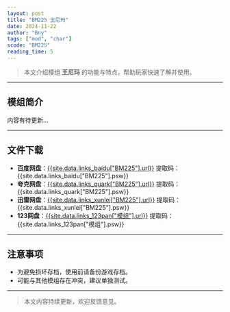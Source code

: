 ```yaml
---
layout: post
title: "BM225 王尼玛"
date: 2024-11-22
author: "Bny"
tags: ["mod", "char"]
scode: "BM225"
reading_time: 5
---
```


> 本文介绍模组 **王尼玛** 的功能与特点，帮助玩家快速了解并使用。

---

## 模组简介

内容有待更新...

---

## 文件下载
- **百度网盘**：[{{site.data.links_baidu["BM225"].url}}]({{site.data.links_baidu["BM225"].url}}) 提取码：{{site.data.links_baidu["BM225"].psw}}
- **夸克网盘**：[{{site.data.links_quark["BM225"].url}}]({{site.data.links_quark["BM225"].url}}) 提取码：{{site.data.links_quark["BM225"].psw}}
- **迅雷网盘**：[{{site.data.links_xunlei["BM225"].url}}]({{site.data.links_xunlei["BM225"].url}}) 提取码：{{site.data.links_xunlei["BM225"].psw}}
- **123网盘**：[{{site.data.links_123pan["模组"].url}}]({{site.data.links_123pan["模组"].url}}) 提取码：{{site.data.links_123pan["模组"].psw}}

---

## 注意事项
- 为避免损坏存档，使用前请备份游戏存档。
- 可能与其他模组存在冲突，建议单独测试。

---

> 本文内容持续更新，欢迎反馈意见。
